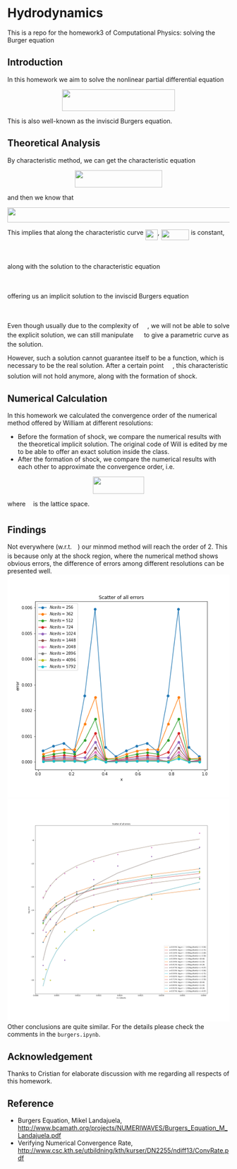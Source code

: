 # Hydrodynamics
This is a repo for the homework3 of Computational Physics: solving the Burger equation

## Introduction
In this homework we aim to solve the nonlinear partial differential equation

<p align="center"><img src="/tex/46bf5813783a9a47d2407d2830c7ea63.svg?invert_in_darkmode&sanitize=true" align=middle width=255.951102pt height=49.315569599999996pt/></p>

This is also well-known as the inviscid Burgers equation. 

## Theoretical Analysis
By characteristic method, we can get the characteristic equation
<p align="center"><img src="/tex/0820f3991312f4b9b65074ac6a532ab4.svg?invert_in_darkmode&sanitize=true" align=middle width=198.5654022pt height=39.452455349999994pt/></p>
and then we know that 
<p align="center"><img src="/tex/b3d14a1cb1a3b018721408a6bc193082.svg?invert_in_darkmode&sanitize=true" align=middle width=581.9330863499999pt height=33.81208709999999pt/></p>

This implies that along the characteristic curve <img src="/tex/f92a2fed82f1dacdec6e4d5a05fbbf97.svg?invert_in_darkmode&sanitize=true" align=middle width=28.11651809999999pt height=24.65753399999998pt/>, <img src="/tex/ea7f6e7c713ea13afc88230bcadc76b9.svg?invert_in_darkmode&sanitize=true" align=middle width=63.554204999999996pt height=24.65753399999998pt/> is constant,
<p align="center"><img src="/tex/5483cc80b3ba126b544ddec48d808783.svg?invert_in_darkmode&sanitize=true" align=middle width=224.58916589999998pt height=16.438356pt/></p>
along with the solution to the characteristic equation
<p align="center"><img src="/tex/069262788f1ca30ac67b23bd89b517f3.svg?invert_in_darkmode&sanitize=true" align=middle width=169.30707915pt height=16.438356pt/></p>
offering us an implicit solution to the inviscid Burgers equation
<p align="center"><img src="/tex/eb178b18aa3683bf75d5f1cd027e0aff.svg?invert_in_darkmode&sanitize=true" align=middle width=151.25197725pt height=16.438356pt/></p>

Even though usually due to the complexity of <img src="/tex/10898c33912164da6714fe6146100886.svg?invert_in_darkmode&sanitize=true" align=middle width=15.96281939999999pt height=14.15524440000002pt/>, we will not be able to solve the explicit solution, we can still manipulate <img src="/tex/e714a3139958da04b41e3e607a544455.svg?invert_in_darkmode&sanitize=true" align=middle width=15.94753544999999pt height=14.15524440000002pt/> to give a parametric curve as the solution.

However, such a solution cannot guarantee itself to be a function, which is necessary to be the real solution.
After a certain point <img src="/tex/f72fc41d42dcd7a00b572b76be6d4d81.svg?invert_in_darkmode&sanitize=true" align=middle width=16.42873814999999pt height=20.221802699999984pt/>, this characteristic solution will not hold anymore, along with the formation of shock.

## Numerical Calculation
In this homework we calculated the convergence order of the numerical method offered by William at different resolutions:
- Before the formation of shock, we compare the numerical results with the theoretical implicit solution. The original code of Will is edited by me to be able to offer an exact solution inside the class.
- After the formation of shock, we compare the numerical results with each other to approximate the convergence order, i.e.
<p align="center"><img src="/tex/cf4ccdf1db76e29d14aeb7bcd42ba4e6.svg?invert_in_darkmode&sanitize=true" align=middle width=115.84265384999999pt height=38.96533905pt/></p>
where <img src="/tex/2ad9d098b937e46f9f58968551adac57.svg?invert_in_darkmode&sanitize=true" align=middle width=9.47111549999999pt height=22.831056599999986pt/> is the lattice space.

## Findings
Not everywhere (w.r.t. <img src="/tex/332cc365a4987aacce0ead01b8bdcc0b.svg?invert_in_darkmode&sanitize=true" align=middle width=9.39498779999999pt height=14.15524440000002pt/>) our minmod method will reach the order of 2.
This is because only at the shock region, where the numerical method shows obvious errors, the difference of errors among different resolutions can be presented well.
![alt text](allerrors.png "Title")
![alt text](pointwise.png "Title")
Other conclusions are quite similar. 
For the details please check the comments in the `burgers.ipynb`.

## Acknowledgement
Thanks to Cristian for elaborate discussion with me regarding all respects of this homework.

## Reference
- Burgers Equation, Mikel Landajuela, http://www.bcamath.org/projects/NUMERIWAVES/Burgers_Equation_M_Landajuela.pdf
- Verifying Numerical Convergence Rate, http://www.csc.kth.se/utbildning/kth/kurser/DN2255/ndiff13/ConvRate.pdf
